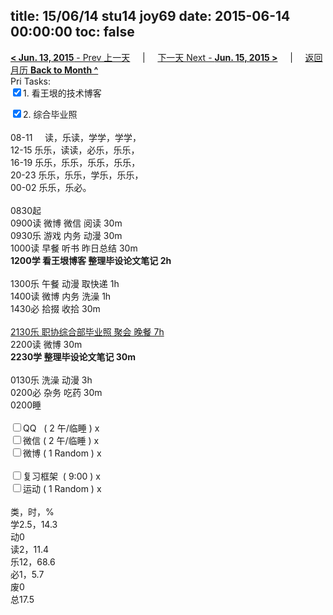 title: 15/06/14 stu14 joy69
date: 2015-06-14 00:00:00
toc: false
---
[**< Jun. 13, 2015** - Prev 上一天](/lifelogs/2015/06/d13.html) &nbsp; &nbsp; | &nbsp; &nbsp; [下一天 Next - **Jun. 15, 2015 >**](/lifelogs/2015/06/d15.html) &nbsp; &nbsp; |  &nbsp; &nbsp; [返回月历 **Back to Month ^**](/lifelogs/2015/06/index.html)
<br/>Pri Tasks:</strong><br clear="none"/><input type="checkbox" checked="true" />1. 看王垠的技术博客</div><div><input type="checkbox" checked="true" />2. 综合毕业照<br/></div><div><div><br clear="none"/></div>08-11     读，乐读，学学，学学，<br clear="none"/>12-15 乐乐，读读，必乐，乐乐，<br clear="none"/>16-19 乐乐，乐乐，乐乐，乐乐，<br clear="none"/>20-23 乐乐，乐乐，学乐，乐乐，</div><div>00-02 乐乐，乐必。<br/><div><br clear="none"/></div>0830起<br clear="none"/>0900读 微博 微信 阅读 30m</div><div>0930乐 游戏 内务 动漫 30m</div><div>1000读 早餐 听书 昨日总结 30m</div><div><strong>1200学 看王垠博客 整理毕设论文笔记 2h</strong><div><br clear="none"/></div>1300乐 午餐 动漫 取快递 1h</div><div>1400读 微博 内务 洗澡 1h</div><div>1430必 拾掇 收拾 30m</div><div><div><b><br clear="none"/></b></div><u>2130乐 职协综合部毕业照 聚会 晚餐 7h</u></div><div>2200读 微博 30m<br clear="none"/><strong>2230学 </strong><strong>整理毕设论文笔记</strong><strong> 30m</strong></div><div><br/></div><div>0130乐 洗澡 动漫 3h</div><div>0200必 杂务 吃药 30m </div><div>0200睡</div><div><br clear="none"/></div><div><input type="checkbox" />QQ   ( 2 午/临睡 ) x<br clear="none"/><input type="checkbox" />微信 ( 2 午/临睡 ) x</div><div><input type="checkbox" />微博 ( 1 Random ) x</div><div><br clear="none"/></div><div><input type="checkbox" />复习框架  ( 9:00 ) x<br clear="none"/></div><div><input type="checkbox" />运动 ( 1 Random ) x</div><div><div><br clear="none"/></div>类，时，%<br clear="none"/>学2.5，14.3<br clear="none"/>动0<br clear="none"/>读2，11.4<br clear="none"/>乐12，68.6<br clear="none"/>必1，5.7<br clear="none"/>废0<br clear="none"/>总17.5</div>